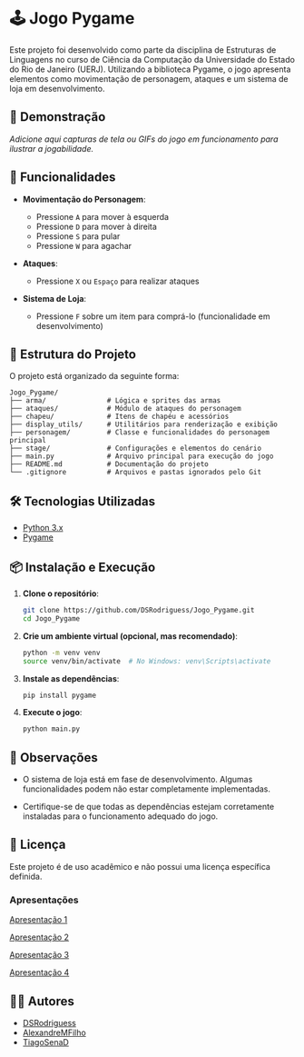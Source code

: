 
# 🕹️ Jogo Pygame

Este projeto foi desenvolvido como parte da disciplina de Estruturas de Linguagens no curso de Ciência da Computação da Universidade do Estado do Rio de Janeiro (UERJ).
Utilizando a biblioteca Pygame, o jogo apresenta elementos como movimentação de personagem, ataques e um sistema de loja em desenvolvimento.

## 📸 Demonstração

*Adicione aqui capturas de tela ou GIFs do jogo em funcionamento para ilustrar a jogabilidade.*

## 🚀 Funcionalidades

- **Movimentação do Personagem**:  
  - Pressione `A` para mover à esquerda  
  - Pressione `D` para mover à direita  
  - Pressione `S` para pular  
  - Pressione `W` para agachar  

- **Ataques**:  
  - Pressione `X` ou `Espaço` para realizar ataques

- **Sistema de Loja**:  
  - Pressione `F` sobre um item para comprá-lo (funcionalidade em desenvolvimento)

## 🧱 Estrutura do Projeto

O projeto está organizado da seguinte forma:

```
Jogo_Pygame/
├── arma/               # Lógica e sprites das armas
├── ataques/            # Módulo de ataques do personagem
├── chapeu/             # Itens de chapéu e acessórios
├── display_utils/      # Utilitários para renderização e exibição
├── personagem/         # Classe e funcionalidades do personagem principal
├── stage/              # Configurações e elementos do cenário
├── main.py             # Arquivo principal para execução do jogo
├── README.md           # Documentação do projeto
└── .gitignore          # Arquivos e pastas ignorados pelo Git
```

## 🛠️ Tecnologias Utilizadas

- [Python 3.x](https://www.python.org/)  
- [Pygame](https://www.pygame.org/docs/)

## 📦 Instalação e Execução

1. **Clone o repositório**:

   ```bash
   git clone https://github.com/DSRodriguess/Jogo_Pygame.git
   cd Jogo_Pygame
   ```

2. **Crie um ambiente virtual (opcional, mas recomendado)**:

   ```bash
   python -m venv venv
   source venv/bin/activate  # No Windows: venv\Scripts\activate
   ```

3. **Instale as dependências**:

   ```bash
   pip install pygame
   ```

4. **Execute o jogo**:

   ```bash
   python main.py
   ```

## 📝 Observações

- O sistema de loja está em fase de desenvolvimento. Algumas funcionalidades podem não estar completamente implementadas.

- Certifique-se de que todas as dependências estejam corretamente instaladas para o funcionamento adequado do jogo.

## 📄 Licença

Este projeto é de uso acadêmico e não possui uma licença específica definida.

### Apresentações
[Apresentação 1](https://docs.google.com/presentation/d/1C6HZsTGSgbM1eXTBr5OfzTL8NW4UrfCZ3oVO632PLdQ/edit?usp=sharing)

[Apresentação 2](https://docs.google.com/presentation/d/1gv9BB-pc5wn2GNtmW34Bkv9aB0fPslBh86iQmRl6d6k/edit?usp=sharing)

[Apresentação 3](https://docs.google.com/presentation/d/1yZe5SyWgLsLOpOisSK_eR_jkbdl0giNiPPcIOU0Hcm0/edit?usp=sharing)

[Apresentação 4](https://docs.google.com/presentation/d/1g3ny1Hj1_jTnVRYbbZuJ8WFmBdoOOZyP9PdSCE0M7L0/edit?usp=sharing)

## 👨‍💻 Autores

- [DSRodriguess](https://github.com/DSRodriguess)
- [AlexandreMFilho](https://github.com/AlexandreMFilho)
- [TiagoSenaD](https://github.com/TiagoSenaD)
